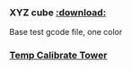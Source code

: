 ### XYZ cube  [:download:](./xyz_cube.zip)
Base test gcode file, one color
### [Temp Calibrate Tower]()

